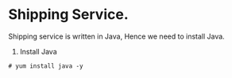 # Shipping Service.

Shipping service is written in Java, Hence we need to install Java.

1. Install Java 

```
# yum install java -y 
```